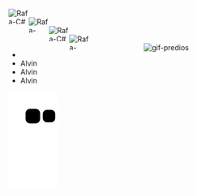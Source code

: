 <div style="display: inline_block"><br>
  <img align="left" alt="Rafa-C#" height="30" width="40" src="https://pin.it/7vDLQ12"><br>
  <img align="left" alt="Rafa-Java" height="30" width="40" src="https://cdn.jsdelivr.net/gh/devicons/devicon/icons/java/java-original-wordmark.svg">
  <br>  
  <img align="left" alt="Rafa-C#" height="30" width="40" src="https://cdn.jsdelivr.net/gh/devicons/devicon/icons/javascript/javascript-plain.svg">
  <br>
  <img align="left" alt="Rafa-Java" height="30" width="40" src="https://cdn.jsdelivr.net/gh/devicons/devicon/icons/java/java-original-wordmark.svg">
  <br>  
  <img align="right" alt="gif-predios" src="https://i.pinimg.com/originals/15/0a/f1/150af156b71f7c5821016dcdc4eb867f.gif" height="356px" width="237px">  
  
  <ul class="collection">
      <li img align="left" alt="Rafa-C#" height="30" width="40" src="https://pin.it/7vDLQ12" </li>
      <li class="collection-item">Alvin</li>
      <li class="collection-item">Alvin</li>
      <li class="collection-item">Alvin</li>
    </ul>
                     
</div>          


![snake gif](https://github.com/rafaelatech/rafaelatech/blob/output/github-contribution-grid-snake.svg)

